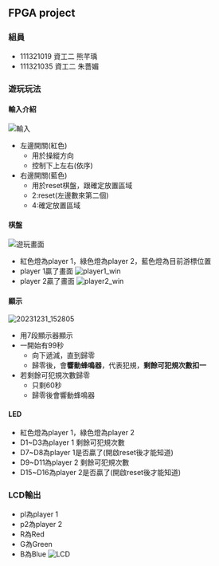 ## FPGA project
### 組員
 - 111321019 資工二 熊芊瑀
 - 111321035 資工二 朱薔媚

### 遊玩玩法
#### 輸入介紹
![輸入](https://github.com/lazybear0425/FPGA-project-111321019-111321035/assets/155285032/276a61cb-ec38-4aa0-a0ca-5bba7692cd7a)
 - 左邊開關(紅色)
   - 用於操縱方向
   - 控制下上左右(依序)
 - 右邊開關(藍色)
   - 用於reset棋盤，跟確定放置區域
   - 2:reset(左邊數來第二個)
   - 4:確定放置區域
#### 棋盤
![遊玩畫面](https://github.com/lazybear0425/FPGA-project-111321019-111321035/assets/155285032/d617ba86-0447-4d7e-9235-bb5e8638839b)
 - 紅色燈為player 1，綠色燈為player 2，藍色燈為目前游標位置
 - player 1贏了畫面
![player1_win](https://github.com/lazybear0425/FPGA-project-111321019-111321035/assets/155285032/dd60d08d-9780-4443-9ee4-eabae83f2c7d)
 - player 2贏了畫面
![player2_win](https://github.com/lazybear0425/FPGA-project-111321019-111321035/assets/155285032/7f0dc170-e111-4432-8cac-fa0bd5ccffaf)
#### 顯示
![20231231_152805](https://github.com/lazybear0425/FPGA-project-111321019-111321035/assets/155285032/687fee44-f94b-48fe-b6e1-9d1c922e0c8e)
 - 用7段顯示器顯示
 - 一開始有99秒
   - 向下遞減，直到歸零
   - 歸零後，會**響動蜂鳴器**，代表犯規，**剩餘可犯規次數扣一**
 - 若剩餘可犯規次數歸零
   - 只剩60秒
   - 歸零後會響動蜂鳴器
#### LED
 - 紅色燈為player 1，綠色燈為player 2
 - D1~D3為player 1 剩餘可犯規次數
 - D7~D8為player 1是否贏了(開啟reset後才能知道)
 - D9~D11為player 2 剩餘可犯規次數
 - D15~D16為player 2是否贏了(開啟reset後才能知道)
### LCD輸出
- pl為player 1
- p2為player 2
- R為Red
- G為Green
- B為Blue
![LCD](https://github.com/lazybear0425/FPGA-project-111321019-111321035/assets/155285032/b1bcb93c-795c-44bb-bd87-1cf3c7f47b7b)
